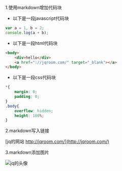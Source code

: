 1.使用markdown增加代码块
* 以下是一段javascript代码块

```javascript
var a = 1, b = 2;
console.log(a + b);
```

* 以下是一段html代码块

```html
<body>
    <div>hello</div>
    <a href="://jqroom.com/" target="_blank"></a>
</body>
```

* 以下是一段css代码块

```css
*{
    margin: 0;
    padding: 0;
}
.body{
    overflow: hidden;
    height: 100%;
}
```

2.markdown写入链接

[jq的网站  http://jqroom.com/](http://jqroom.com/)

3.markdown添加图片

![jq的头像](https://avatars2.githubusercontent.com/u/18415185?v=3&s=96)
